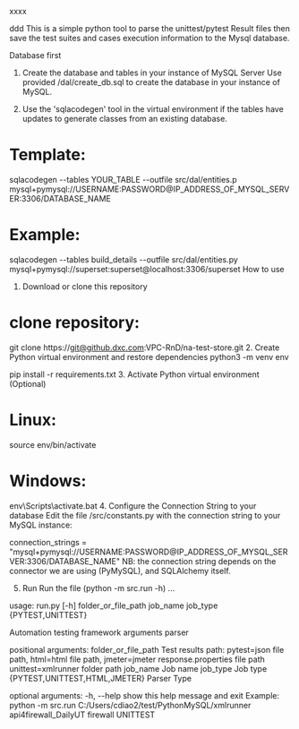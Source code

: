 xxxx

ddd
This is a simple python tool to parse the unittest/pytest Result files then save the test suites and cases execution information to the Mysql database.

Database first
1. Create the database and tables in your instance of MySQL Server
Use provided /dal/create_db.sql to create the database in your instance of MySQL.

2. Use the 'sqlacodegen' tool in the virtual environment if the tables have updates to generate classes from an existing database.
# Template:
sqlacodegen --tables YOUR_TABLE --outfile src/dal/entities.p mysql+pymysql://USERNAME:PASSWORD@IP_ADDRESS_OF_MYSQL_SERVER:3306/DATABASE_NAME
# Example:
sqlacodegen --tables build_details --outfile src/dal/entities.py mysql+pymysql://superset:superset@localhost:3306/superset
How to use
1. Download or clone this repository
# clone repository:
git clone https://git@github.dxc.com:VPC-RnD/na-test-store.git
2. Create Python virtual environment and restore dependencies
python3 -m venv env

pip install -r requirements.txt
3. Activate Python virtual environment (Optional)
# Linux:
source env/bin/activate
# Windows:
env\Scripts\activate.bat
4. Configure the Connection String to your database
Edit the file /src/constants.py with the connection string to your MySQL instance:

connection_strings = "mysql+pymysql://USERNAME:PASSWORD@IP_ADDRESS_OF_MYSQL_SERVER:3306/DATABASE_NAME"
NB: the connection string depends on the connector we are using (PyMySQL), and SQLAlchemy itself.

5. Run
Run the file (python -m src.run -h) ...

usage: run.py [-h] folder_or_file_path job_name job_type {PYTEST,UNITTEST}

Automation testing framework arguments parser

positional arguments:
  folder_or_file_path   Test results path: pytest=json file path,
                        html=html file path,
                        jmeter=jmeter response.properties file path
                        unittest=xmlrunner folder path
  job_name              Job name
  job_type              Job type
  {PYTEST,UNITTEST,HTML,JMETER}
                        Parser Type

optional arguments:
  -h, --help            show this help message and exit
Example: python -m src.run C:/Users/cdiao2/test/PythonMySQL/xmlrunner api4firewall_DailyUT firewall UNITTEST

